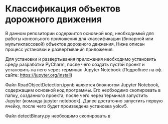 # Классификация объектов дорожного движения
В данном репозитории содержится основной код, необходимый для работы консольного приложения для классификации (бинарной или мультиклассовой) объектов дорожного движения. Ниже описан процесс установки и развертывания приложения.

Для установки и развертывания приложения необходимо установить среду разработки PyCharm, после чего создать пустой проект и установить на него через терминал Jupyter Notebook (Подробнее на оф. сайте: https://jupyter.org/install)

Файл RoadObjectDetection.ipynb является блокнотом Jupyter Notebook, содержащим основной код программы. Его необходимо скопировать в папку, созданного проекта, после чего через терминал запустить Jupyter (команда jupyter notebook). Далее достаточно запустить первую ячейку, после чего будет произведена установка yolov5.

Файл detectBinary.py необходимо скопировать в 
